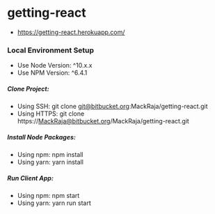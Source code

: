 # getting-react

* https://getting-react.herokuapp.com/

### Local Environment Setup
* Use Node Version: ^10.x.x
* Use NPM Version: ^6.4.1

##### Clone Project: 

* Using SSH: git clone git@bitbucket.org:MackRaja/getting-react.git
* Using HTTPS: git clone https://MackRaja@bitbucket.org/MackRaja/getting-react.git

##### Install Node Packages:

* Using npm: npm install 
* Using yarn: yarn install

##### Run Client App: 

* Using npm: npm start
* Using yarn: yarn run start

